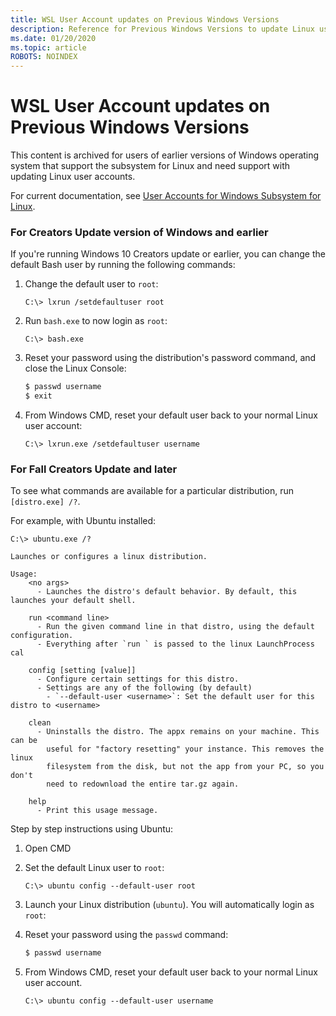 ```yaml
---
title: WSL User Account updates on Previous Windows Versions 
description: Reference for Previous Windows Versions to update Linux user accounts with the Windows Subsystem for Linux.
ms.date: 01/20/2020
ms.topic: article
ROBOTS: NOINDEX
---
```


# WSL User Account updates on Previous Windows Versions

This content is archived for users of earlier versions of Windows operating system that support the subsystem for Linux and need support with updating Linux user accounts.

For current documentation, see [User Accounts for Windows Subsystem for Linux](./user-support.md).

### For Creators Update version of Windows and earlier

If you're running Windows 10 Creators update or earlier, you can change the default Bash user by running the following commands:

1. Change the default user to `root`:

    ```console
    C:\> lxrun /setdefaultuser root
    ```

1. Run `bash.exe` to now login as `root`:

    ```console
    C:\> bash.exe
    ```

1. Reset your password using the distribution's password command, and close the Linux Console:

    ```BASH
    $ passwd username
    $ exit
    ```

1. From Windows CMD, reset your default user back to your normal Linux user account:

    ```console
    C:\> lxrun.exe /setdefaultuser username
    ```

### For Fall Creators Update and later

To see what commands are available for a particular distribution, run `[distro.exe] /?`.
    
For example, with Ubuntu installed:

```console
C:\> ubuntu.exe /?

Launches or configures a linux distribution.

Usage:
    <no args>
      - Launches the distro's default behavior. By default, this launches your default shell.

    run <command line>
      - Run the given command line in that distro, using the default configuration.
      - Everything after `run ` is passed to the linux LaunchProcess cal

    config [setting [value]]
      - Configure certain settings for this distro.
      - Settings are any of the following (by default)
        - `--default-user <username>`: Set the default user for this distro to <username>

    clean
      - Uninstalls the distro. The appx remains on your machine. This can be
        useful for "factory resetting" your instance. This removes the linux
        filesystem from the disk, but not the app from your PC, so you don't
        need to redownload the entire tar.gz again.

    help
      - Print this usage message.
```

Step by step instructions using Ubuntu:

1. Open CMD
1. Set the default Linux user to `root`:

    ```console
    C:\> ubuntu config --default-user root
    ```    

1. Launch your Linux distribution (`ubuntu`).  You will automatically login as `root`:

1. Reset your password using the `passwd` command:

    ```BASH
    $ passwd username
    ```

1. From Windows CMD, reset your default user back to your normal Linux user account.

    ```console
    C:\> ubuntu config --default-user username
    ```
